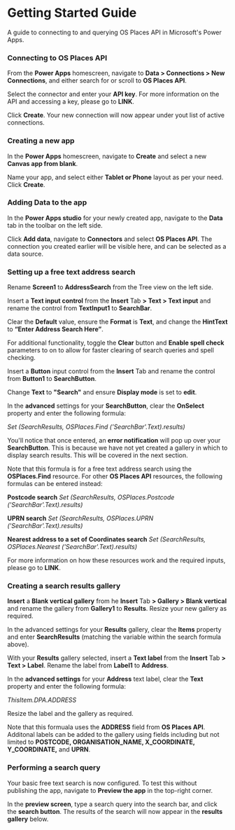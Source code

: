 # Getting Started Guide

A guide to connecting to and querying OS Places API in Microsoft's Power Apps.


### Connecting to OS Places API

From the **Power Apps** homescreen, navigate to **Data > Connections > New Connections**, and either search for or scroll to **OS Places API**. 

Select the connector and enter your **API key**. For more information on the API and accessing a key, please go to **LINK**.

Click **Create**. Your new connection will now appear under yout list of active connections.


### Creating a new app

In the **Power Apps** homescreen, navigate to **Create** and select a new **Canvas app from blank**.

Name your app, and select either **Tablet or Phone** layout as per your need. Click **Create**.


### Adding Data to the app

In the **Power Apps studio** for your newly created app, navigate to the **Data** tab in the toolbar on the left side.

Click **Add data**, navigate to **Connectors** and select **OS Places API**. The connection you created earlier will be visible here, and can be selected as a data source.


### Setting up a free text address search

Rename **Screen1** to **AddressSearch** from the Tree view on the left side.

Insert a **Text input control** from the **Insert** Tab **> Text > Text input** and rename the control from **TextInput1** to **SearchBar**.

Clear the **Default** value, ensure the **Format** is **Text**, and change the **HintText** to **“Enter Address Search Here”**.

For additional functionality, toggle the **Clear** button and **Enable spell check** parameters to on to allow for faster clearing of search queries and spell checking.

Insert a **Button** input control from the **Insert** Tab and rename the control from **Button1** to **SearchButton**.

Change **Text** to **"Search"** and ensure **Display mode** is set to **edit**.

In the **advanced** settings for your **SearchButton**, clear the **OnSelect** property and enter the following formula:

*Set (SearchResults, OSPlaces.Find ('SearchBar'.Text).results)*

You'll notice that once entered, an **error notification** will pop up over your **SearchButton**. This is because we have not yet created a gallery in which to display search results. This will be covered in the next section.

Note that this formula is for a free text address search using the **OSPlaces.Find** resource. For other **OS Places API** resources, the following formulas can be entered instead:

**Postcode search**
*Set (SearchResults, OSPlaces.Postcode ('SearchBar'.Text).results)*

**UPRN search**
*Set (SearchResults, OSPlaces.UPRN ('SearchBar'.Text).results)*

**Nearest address to a set of Coordinates search**
*Set (SearchResults, OSPlaces.Nearest ('SearchBar'.Text).results)*

For more information on how these resources work and the required inputs, please go to **LINK**.


### Creating a search results gallery

**Insert** a **Blank vertical gallery** from he **Insert** Tab **> Gallery > Blank vertical** and rename the gallery from **Gallery1** to **Results**. Resize your new gallery as required.

In the advanced settings for your **Results** gallery, clear the **Items** property and enter **SearchResults** (matching the variable within the search formula above).

With your **Results** gallery selected, insert a **Text label** from the **Insert** Tab **> Text > Label**. Rename the label from **Label1** to **Address**.

In the **advanced settings** for your **Address** text label, clear the **Text** property and enter the following formula:

*ThisItem.DPA.ADDRESS*

Resize the label and the gallery as required.

Note that this formuala uses the **ADDRESS** field from **OS Places API**. Additonal labels can be added to the gallery using fields including but not limited to **POSTCODE, ORGANISATION_NAME, X_COORDINATE, Y_COORDINATE,** and **UPRN**.


### Performing a search query

Your basic free text search is now configured. To test this without publishing the app, navigate to **Preview the app** in the top-right corner.

In the **preview screen**, type a search query into the search bar, and click the **search button**. The results of the search will now appear in the **results gallery** below.
